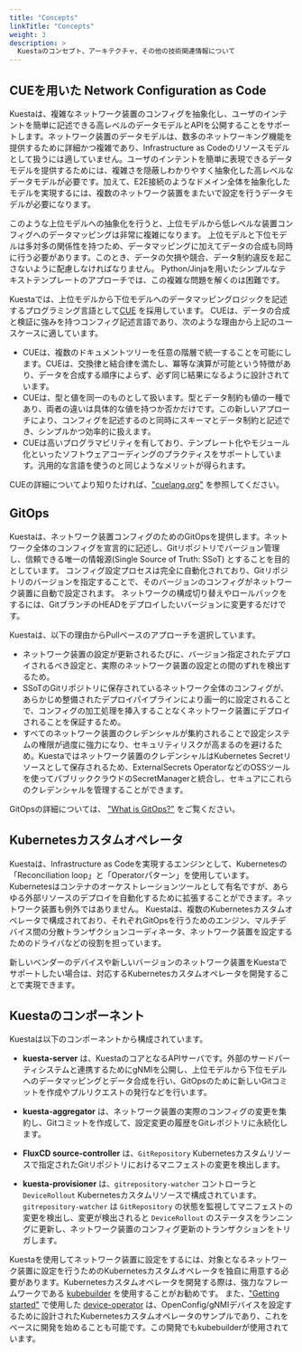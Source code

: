 ```yaml
---
title: "Concepts"
linkTitle: "Concepts"
weight: 3
description: >
  Kuestaのコンセプト、アーキテクチャ、その他の技術関連情報について
---
```


## CUEを用いた Network Configuration as Code

Kuestaは、複雑なネットワーク装置のコンフィグを抽象化し、ユーザのインテントを簡単に記述できる高レベルのデータモデルとAPIを公開することをサポートします。ネットワーク装置のデータモデルは、数多のネットワーキング機能を提供するために詳細かつ複雑であり、Infrastructure as Codeのリソースモデルとして扱うには適していません。ユーザのインテントを簡単に表現できるデータモデルを提供するためには、複雑さを隠蔽しわかりやすく抽象化した高レベルなデータモデルが必要です。加えて、E2E接続のようなドメイン全体を抽象化したモデルを実現するには、複数のネットワーク装置をまたいで設定を行うデータモデルが必要になります。

このような上位モデルへの抽象化を行うと、上位モデルから低レベルな装置コンフィグへのデータマッピングは非常に複雑になります。
上位モデルと下位モデルは多対多の関係性を持つため、データマッピングに加えてデータの合成も同時に行う必要があります。このとき、データの欠損や競合、データ制約違反を起こさないように配慮しなければなりません。
Python/Jinjaを用いたシンプルなテキストテンプレートのアプローチでは、この複雑な問題を解くのは困難です。

Kuestaでは、上位モデルから下位モデルへのデータマッピングロジックを記述するプログラミング言語として[CUE](https://github.com/cue-lang/cue) を採用しています。
CUEは、データの合成と検証に強みを持つコンフィグ記述言語であり、次のような理由から上記のユースケースに適しています。
- CUEは、複数のドキュメントツリーを任意の階層で統一することを可能にします。CUEは、交換律と結合律を満たし、冪等な演算が可能という特徴があり、データを合成する順序によらず、必ず同じ結果になるように設計されています。
- CUEは、型と値を同一のものとして扱います。型とデータ制約も値の一種であり、両者の違いは具体的な値を持つか否かだけです。この新しいアプローチにより、コンフィグを記述するのと同時にスキーマとデータ制約と記述でき、シンプルかつ効率的に扱えます。
- CUEは高いプログラマビリティを有しており、テンプレート化やモジュール化といったソフトウェアコーディングのプラクティスをサポートしています。汎用的な言語を使うのと同じようなメリットが得られます。

CUEの詳細についてより知りたければ、["cuelang.org"](https://cuelang.org/docs/about/) を参照してください。


## GitOps

Kuestaは、ネットワーク装置コンフィグのためのGitOpsを提供します。ネットワーク全体のコンフィグを宣言的に記述し、Gitリポジトリでバージョン管理し、信頼できる唯一の情報源(Single Source of Truth: SSoT) とすることを目的としています。
コンフィグ設定プロセスは完全に自動化されており、Gitリポジトリのバージョンを指定することで、そのバージョンのコンフィグがネットワーク装置に自動で設定されます。
ネットワークの構成切り替えやロールバックをするには、GitブランチのHEADをデプロイしたいバージョンに変更するだけです。

Kuestaは、以下の理由からPullベースのアプローチを選択しています。
- ネットワーク装置の設定が更新されるたびに、バージョン指定されたデプロイされるべき設定と、実際のネットワーク装置の設定との間のずれを検出するため。
- SSoTのGitリポジトリに保存されているネットワーク全体のコンフィグが、あらかじめ整備されたデプロイパイプラインにより画一的に設定されることで、コンフィグの加工処理を挿入することなくネットワーク装置にデプロイされることを保証するため。
- すべてのネットワーク装置のクレデンシャルが集約されることで設定システムの権限が過度に強力になり、セキュリティリスクが高まるのを避けるため。Kuestaではネットワーク装置のクレデンシャルはKubernetes Secretリソースとして保存されるため、ExternalSecrets OperatorなどのOSSツールを使ってパブリッククラウドのSecretManagerと統合し、セキュアにこれらのクレデンシャルを管理することができます。

GitOpsの詳細については、 ["What is GitOps?"](https://www.gitops.tech/#what-is-gitops) をご覧ください。


## Kubernetesカスタムオペレータ

Kuestaは、Infrastructure as Codeを実現するエンジンとして、Kubernetesの「Reconciliation loop」と「Operatorパターン」を使用しています。
Kubernetesはコンテナのオーケストレーションツールとして有名ですが、あらゆる外部リソースのデプロイを自動化するために拡張することができます。ネットワーク装置も例外ではありません。
Kuestaは、複数のKubernetesカスタムオペレータで構成されており、それぞれGitOpsを行うためのエンジン、マルチデバイス間の分散トランザクションコーディネータ、ネットワーク装置を設定するためのドライバなどの役割を担っています。

新しいベンダーのデバイスや新しいバージョンのネットワーク装置をKuestaでサポートしたい場合は、対応するKubernetesカスタムオペレータを開発することで実現できます。


## Kuestaのコンポーネント

Kuestaは以下のコンポーネントから構成されています。

- **kuesta-server** は、KuestaのコアとなるAPIサーバです。外部のサードパーティシステムと連携するためにgNMIを公開し、上位モデルから下位モデルへのデータマッピングとデータ合成を行い、GitOpsのために新しいGitコミットを作成やプルリクエストの発行などを行います。

- **kuesta-aggregator** は、ネットワーク装置の実際のコンフィグの変更を集約し、Gitコミットを作成して、設定変更の履歴をGitレポジトリに永続化します。

- **FluxCD source-controller** は、`GitRepository` Kubernetesカスタムリソースで指定されたGitリポジトリにおけるマニフェストの変更を検出します。

- **kuesta-provisioner** は、`gitrepository-watcher` コントローラと `DeviceRollout` Kubernetesカスタムリソースで構成されています。 `gitrepository-watcher` は `GitRepository` の状態を監視してマニフェストの変更を検出し、変更が検出されると `DeviceRollout` のステータスをランニングに更新し、ネットワーク装置のコンフィグ更新のトランザクションをトリガします。

Kuestaを使用してネットワーク装置に設定をするには、対象となるネットワーク装置に設定を行うためのKubernetesカスタムオペレータを独自に用意する必要があります。Kubernetesカスタムオペレータを開発する際は、強力なフレームワークである [kubebuilder](https://github.com/kubernetes-sigs/kubebuilder) を使用することがお勧めです。
また、["Getting started"](/docs/getting-started) で使用した [device-operator](https://github.com/nttcom/kuesta/tree/main/device-operator) は、OpenConfig/gNMIデバイスを設定するために設計されたKubernetesカスタムオペレータのサンプルであり、これをベースに開発を始めることも可能です。この開発でもkubebuilderが使用されています。
